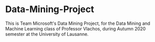 # Data-Mining-Project

This is Team Microsoft's Data Mining Project, for the Data Mining and Machine Learning class of Professor Vlachos, during Autumn 2020 semester at the University of Lausanne.
